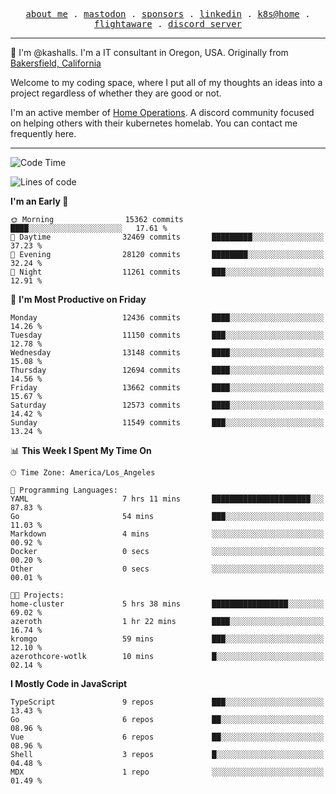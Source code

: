 <p align="center">
  <samp>
    <a href="https://jordanjones.org/">about me</a> .
    <a rel="me" href="https://mastodon.social/@kashall">mastodon</a> .
    <a href="https://github.com/sponsors/kashalls">sponsors</a> .
    <a href="https://linkedin.com/in/jordpjones">linkedin</a> .
    <a href="https://github.com/kashalls/home-cluster">k8s@home</a> .
    <a href="https://flightaware.com/adsb/stats/user/kashalls">flightaware</a> .
    <a href="https://discord.gg/V2WrCfqba9">discord server</a>
  </samp>
</p>

----------------------------------------------------------------

:wave: I'm @kashalls. I'm a IT consultant in Oregon, USA. Originally from [Bakersfield, California](https://maps.app.goo.gl/QQMtywTWghpXB6Tu6)

Welcome to my coding space, where I put all of my thoughts an ideas into a project regardless of whether they are good or not.

I'm an active member of [Home Operations](https://discord.gg/home-operations). A discord community focused on helping others with their kubernetes homelab. You can contact me frequently here.

----------------------------------------------------------------
<!--START_SECTION:waka-->
![Code Time](http://img.shields.io/badge/Code%20Time-2%2C172%20hrs%2036%20mins-blue)

![Lines of code](https://img.shields.io/badge/From%20Hello%20World%20I%27ve%20Written-11.2%20million%20lines%20of%20code-blue)

**I'm an Early 🐤** 

```text
🌞 Morning                15362 commits       ████░░░░░░░░░░░░░░░░░░░░░   17.61 % 
🌆 Daytime                32469 commits       █████████░░░░░░░░░░░░░░░░   37.23 % 
🌃 Evening                28120 commits       ████████░░░░░░░░░░░░░░░░░   32.24 % 
🌙 Night                  11261 commits       ███░░░░░░░░░░░░░░░░░░░░░░   12.91 % 
```
📅 **I'm Most Productive on Friday** 

```text
Monday                   12436 commits       ████░░░░░░░░░░░░░░░░░░░░░   14.26 % 
Tuesday                  11150 commits       ███░░░░░░░░░░░░░░░░░░░░░░   12.78 % 
Wednesday                13148 commits       ████░░░░░░░░░░░░░░░░░░░░░   15.08 % 
Thursday                 12694 commits       ████░░░░░░░░░░░░░░░░░░░░░   14.56 % 
Friday                   13662 commits       ████░░░░░░░░░░░░░░░░░░░░░   15.67 % 
Saturday                 12573 commits       ████░░░░░░░░░░░░░░░░░░░░░   14.42 % 
Sunday                   11549 commits       ███░░░░░░░░░░░░░░░░░░░░░░   13.24 % 
```


📊 **This Week I Spent My Time On** 

```text
🕑︎ Time Zone: America/Los_Angeles

💬 Programming Languages: 
YAML                     7 hrs 11 mins       ██████████████████████░░░   87.83 % 
Go                       54 mins             ███░░░░░░░░░░░░░░░░░░░░░░   11.03 % 
Markdown                 4 mins              ░░░░░░░░░░░░░░░░░░░░░░░░░   00.92 % 
Docker                   0 secs              ░░░░░░░░░░░░░░░░░░░░░░░░░   00.20 % 
Other                    0 secs              ░░░░░░░░░░░░░░░░░░░░░░░░░   00.01 % 

🐱‍💻 Projects: 
home-cluster             5 hrs 38 mins       █████████████████░░░░░░░░   69.02 % 
azeroth                  1 hr 22 mins        ████░░░░░░░░░░░░░░░░░░░░░   16.74 % 
kromgo                   59 mins             ███░░░░░░░░░░░░░░░░░░░░░░   12.10 % 
azerothcore-wotlk        10 mins             █░░░░░░░░░░░░░░░░░░░░░░░░   02.14 % 
```

**I Mostly Code in JavaScript** 

```text
TypeScript               9 repos             ███░░░░░░░░░░░░░░░░░░░░░░   13.43 % 
Go                       6 repos             ██░░░░░░░░░░░░░░░░░░░░░░░   08.96 % 
Vue                      6 repos             ██░░░░░░░░░░░░░░░░░░░░░░░   08.96 % 
Shell                    3 repos             █░░░░░░░░░░░░░░░░░░░░░░░░   04.48 % 
MDX                      1 repo              ░░░░░░░░░░░░░░░░░░░░░░░░░   01.49 % 
```




<!--END_SECTION:waka-->